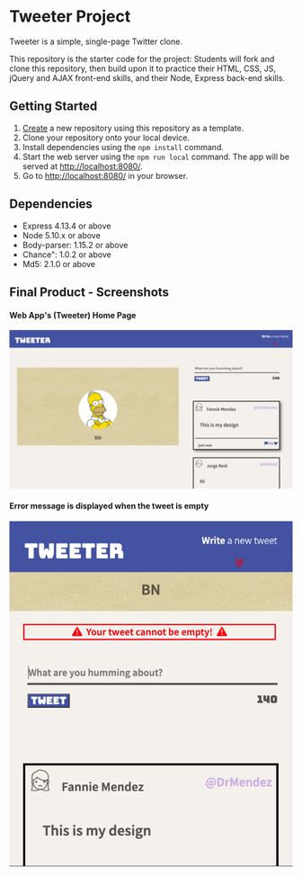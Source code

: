 # Tweeter Project

Tweeter is a simple, single-page Twitter clone.

This repository is the starter code for the project: Students will fork and clone this repository, then build upon it to practice their HTML, CSS, JS, jQuery and AJAX front-end skills, and their Node, Express back-end skills.

## Getting Started

1. [Create](https://docs.github.com/en/repositories/creating-and-managing-repositories/creating-a-repository-from-a-template) a new repository using this repository as a template.
2. Clone your repository onto your local device.
3. Install dependencies using the `npm install` command.
4. Start the web server using the `npm run local` command. The app will be served at <http://localhost:8080/>.
5. Go to <http://localhost:8080/> in your browser.

## Dependencies

- Express 4.13.4 or above
- Node 5.10.x or above
- Body-parser: 1.15.2 or above
- Chance": 1.0.2 or above
- Md5: 2.1.0 or above

## Final Product - Screenshots

#### Web App's (Tweeter) Home Page

!["Screenshot of home page"](https://github.com/dungminhnguyen257/tweeter/blob/master/doc/tweeter-page.png?raw=true)

#### Error message is displayed when the tweet is empty

!["Screenshot of error message"](https://github.com/dungminhnguyen257/tweeter/blob/master/doc/tweeter-error-messages.png?raw=true)
